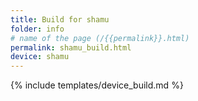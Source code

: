 ```yaml
---
title: Build for shamu
folder: info
# name of the page (/{{permalink}}.html)
permalink: shamu_build.html
device: shamu
---
```

{% include templates/device_build.md %}
